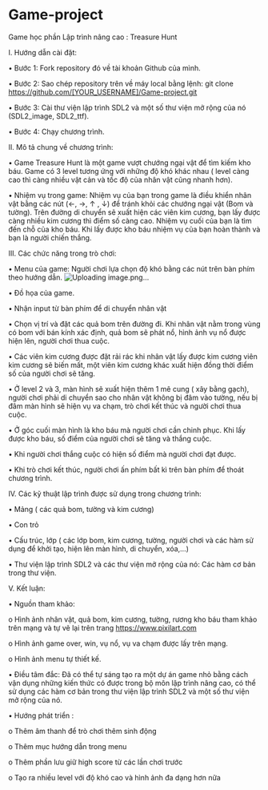 # Game-project
Game học phần Lập trình nâng cao : Treasure Hunt

I.	Hướng dẫn cài đặt:

•	Bước 1: Fork repository đó về tài khoản Github của mình.

•	Bước 2: Sao chép repository trên về máy local bằng lệnh: git clone https://github.com/[YOUR_USERNAME]/Game-project.git

•	Bước 3: Cài thư viện lập trình SDL2 và một số thư viện mở rộng của nó (SDL2_image, SDL2_ttf).

•	Bước 4: Chạy chương trình.

II.	Mô tả chung về chương trình:

•	Game Treasure Hunt là một game vượt chướng ngại vật để tìm kiếm kho báu. Game có 3 level tương ứng với những độ khó khác nhau ( level càng cao thì càng nhiều vật cản và tốc độ của nhân vật cũng nhanh hơn). 

•	Nhiệm vụ trong game: Nhiệm vụ của bạn trong game là điều khiển nhân vật bằng các nút (←, →, ↑ , ↓) để tránh khỏi các chướng ngại vật (Bom và tường). Trên đường di chuyển sẽ xuất hiện các viên kim cương, bạn lấy được càng nhiều kim cương thì điểm số càng cao. Nhiệm vụ cuối của bạn là tìm đến chỗ của kho báu. Khi lấy được kho báu nhiệm vụ của bạn hoàn thành và bạn là người chiến thắng.

III.	Các chức năng trong trò chơi:

•	Menu của game: Người chơi lựa chọn độ khó bằng các nút trên bàn phím theo hướng dẫn.
![Uploading image.png…]()

•	Đồ họa của game.

•	Nhận input từ bàn phím để di chuyển nhân vật

•	Chọn vị trí và đặt các quả bom trên đường đi. Khi nhân vật nằm trong vùng có bom với bán kính xác định, quả bom sẽ phát nổ, hình ảnh vụ nổ được hiện lên, người chơi thua cuộc.

•	Các viên kim cương được đặt rải rác khi nhân vật lấy được kim cương viên kim cương sẽ biến mất, một viên kim cương khác xuất hiện đồng thời điểm số của người chơi sẽ tăng.

•	Ở level 2 và 3, màn hình sẽ xuất hiện thêm 1 mê cung ( xây bằng gạch), người chơi phải di chuyển sao cho nhân vật không bị đâm vào tường, nếu bị đâm màn hình sẽ hiện vụ va chạm, trò chơi kết thúc và người chơi thua cuộc.

•	Ở góc cuối màn hình là kho báu mà người chơi cần chinh phục. Khi lấy được kho báu, số điểm của người chơi sẽ tăng và thắng cuộc.

•	Khi người chơi thắng cuộc có hiện số điểm mà người chơi đạt được.

•	Khi trò chơi kết thúc, người chơi ấn phím bất kì trên bàn phím để thoát chương trình.

IV.	Các kỹ thuật lập trình được sử dụng trong chương trình:

•	Mảng ( các quả bom, tường và kim cương)

•	Con trỏ

•	Cấu trúc, lớp ( các lớp bom, kim cương, tường, người chơi và các hàm sử dụng để khởi tạo, hiện lên màn hình, di chuyển, xóa,…)

•	Thư viện lập trình SDL2 và các thư viện mở rộng của nó: Các hàm cơ bản trong thư viện.

V.	Kết luận:

•	Nguồn tham khảo:

  o	Hình ảnh nhân vật, quả bom, kim cương, tường, rương kho báu tham khảo trên mạng và tự vẽ lại trên trang https://www.pixilart.com
  
  o	Hình ảnh game over, win, vụ nổ, vụ va chạm được lấy trên mạng.
  
  o	Hình ảnh menu tự thiết kế.
  
•	Điều tâm đắc: Đã có thể tự sáng tạo ra một dự án game nhỏ bằng cách vận dụng những kiến thức có được trong bộ môn lập trình nâng cao, có thể sử dụng các hàm cơ bản trong thư viện lập trình SDL2 và một số thư viện mở rộng của nó.

•	Hướng phát triển : 

  o	Thêm âm thanh để trò chơi thêm sinh động
  
  o	Thêm mục hướng dẫn trong menu
  
  o	Thêm phần lưu giữ high score từ các lần chơi trước
  
  o	Tạo ra nhiều level với độ khó cao và hình ảnh đa dạng hơn nữa


